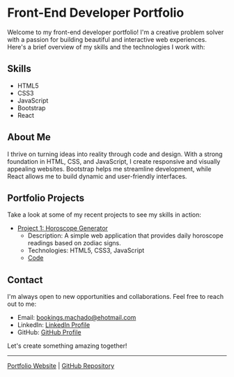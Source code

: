 # Front-End Developer Portfolio

Welcome to my front-end developer portfolio! I'm a creative problem solver with a passion for building beautiful and interactive web experiences. Here's a brief overview of my skills and the technologies I work with:

## Skills

- HTML5
- CSS3
- JavaScript
- Bootstrap
- React

## About Me

I thrive on turning ideas into reality through code and design. With a strong foundation in HTML, CSS, and JavaScript, I create responsive and visually appealing websites. Bootstrap helps me streamline development, while React allows me to build dynamic and user-friendly interfaces.

## Portfolio Projects

Take a look at some of my recent projects to see my skills in action:

- [Project 1: Horoscope Generator](#)
  - Description: A simple web application that provides daily horoscope readings based on zodiac signs.
  - Technologies: HTML5, CSS3, JavaScript
  - [Code](https://github.com/LXMachado/Alex-s-Horoscope-Generator.git)


## Contact

I'm always open to new opportunities and collaborations. Feel free to reach out to me:

- Email: [bookings.machado@ehotmail.com](mailto:bookings.machado@ehotmail.com)
- LinkedIn: [LinkedIn Profile](https://www.linkedin.com/in/alexandre-da-silva-machado-664884249/)
- GitHub: [GitHub Profile](https://github.com/LXMachado)

Let's create something amazing together!

---

[Portfolio Website](https://github.com/LXMachado/Alexandre-s-Portfolio-Website/settings/pages) | [GitHub Repository](https://github.com/LXMachado/Alexandre-s-Portfolio-Website)

